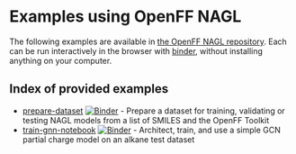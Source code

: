 # Examples using OpenFF NAGL

The following examples are available in [the OpenFF NAGL repository](https://github.com/openforcefield/openff-nagl/tree/main/examples). Each can be run interactively in the browser with [binder](https://mybinder.org/v2/gh/openforcefield/openff-nagl/main?filepath=%2Fexamples%2F), without installing anything on your computer. 

## Index of provided examples

* [prepare-dataset](https://github.com/openforcefield/openff-nagl/tree/stable/examples/prepare-datset) [![Binder](https://mybinder.org/badge_logo.svg)](https://mybinder.org/v2/gh/openforcefield/openff-nagl/main?labpath=examples%2Fprepare-datset%2Fprepare-datset.ipynb) - Prepare a dataset for training, validating or testing NAGL models from a list of SMILES and the OpenFF Toolkit
* [train-gnn-notebook](https://github.com/openforcefield/openff-nagl/tree/stable/examples/train-gnn-notebook) [![Binder](https://mybinder.org/badge_logo.svg)](https://mybinder.org/v2/gh/openforcefield/openff-nagl/main?labpath=examples%2Ftrain-gnn-notebook%2Ftrain-gnn-notebook.ipynb) - Architect, train, and use a simple GCN partial charge model on an alkane test dataset
